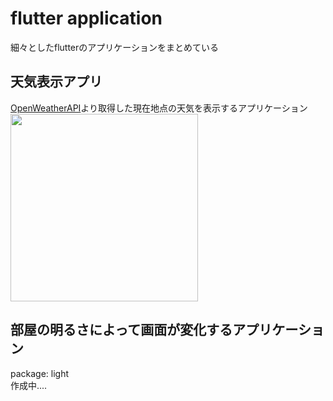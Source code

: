 # flutter application
細々としたflutterのアプリケーションをまとめている

## 天気表示アプリ
[OpenWeatherAPI](https://openweathermap.org/)より取得した現在地点の天気を表示するアプリケーション　\
<img src="https://user-images.githubusercontent.com/40351074/74452600-a1016080-4ec4-11ea-8483-09bc91f94c3b.jpg" width="300">


## 部屋の明るさによって画面が変化するアプリケーション
package: light \
作成中....

